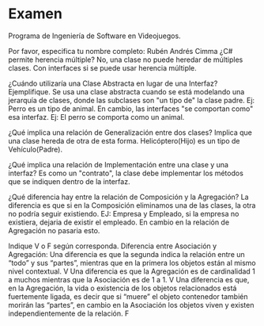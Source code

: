 # Examen
Programa de Ingeniería de Software  en Videojuegos.

Por favor, especifica tu nombre completo: Rubén Andrés Cimma
¿C# permite herencia múltiple? No, una clase no puede heredar de múltiples clases. Con interfaces si se puede usar herencia múltiple.

¿Cuándo utilizaría una Clase Abstracta en lugar de una Interfaz? Ejemplifique.
Se usa una clase abstracta cuando se está modelando una jerarquía de clases, donde las subclases son "un tipo de" la clase padre. Ej: Perro es un tipo de animal.
En cambio, las interfaces "se comportan como" esa interfaz.
Ej: El perro se comporta como un animal.

¿Qué implica una relación de Generalización entre dos clases?
Implica que una clase hereda de otra de esta forma. Helicóptero(Hijo) es un tipo de Vehículo(Padre).

¿Qué implica una relación de Implementación entre una clase y una interfaz?
Es como un "contrato", la clase debe implementar los métodos que se indiquen dentro de la interfaz.

¿Qué diferencia hay entre la relación de Composición y la Agregación?
La diferencia es que si en la Composición eliminamos una de las clases, la otra no podría seguir existiendo. EJ: Empresa y Empleado, si la empresa no existiera, dejaria de existir el empleado.
En cambio en la relación de Agregación no pasaria esto.

Indique V o F según corresponda. Diferencia entre Asociación y Agregación:
Una diferencia es que la segunda indica la relación entre un “todo” y sus “partes”, mientras que en la primera los objetos están al mismo nivel contextual. V
Una diferencia es que la Agregación es de cardinalidad 1 a muchos mientras que la Asociación es de 1 a 1. V
Una diferencia es que, en la Agregación, la vida o existencia de los objetos relacionados está fuertemente ligada, es decir que si “muere” el objeto contenedor también morirán las “partes”, en cambio en la Asociación los objetos viven y existen independientemente de la relación. F

